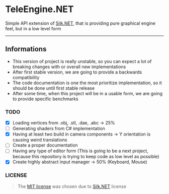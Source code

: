 # TeleEngine.NET
Simple API extension of [Silk.NET](https://github.com/dotnet/Silk.NET), that is providing pure graphical engine feel, but
in a low level form

---
## Informations
- This version of project is really unstable, so you can expect a lot of breaking changes with or overall new implementations
- After first stable version, we are going to provide a backwards compatibility
- The code documentation is one the most prioritize implementation, so it should be done until first stable release
- After some time, when this project will be in a usable form, we are going to provide specific benchmarks

### TODO
- [x] Loading vertices from .obj, .stl, .dae, .abc -> 25%
- [ ] Generating shaders from C# implementation
- [x] Having at least two build in camera components -> Y orientation is causing weird translations
- [ ] Create a proper documentation
- [ ] Having any type of editor form (This is going to be a next project, because this repository is trying to keep code as low level as possible)
- [x] Create highly abstract input manager -> 50% (Keyboard, Mouse)

### LICENSE
> The [MIT license](https://github.com/TeleApplications/TeleEngine.NET/blob/master/LICENSE.txt) was chosen due to [Silk.NET](https://github.com/dotnet/Silk.NET) license 
